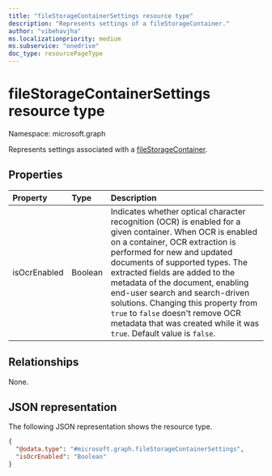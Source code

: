 ```yaml
---
title: "fileStorageContainerSettings resource type"
description: "Represents settings of a fileStorageContainer."
author: "vibehavjha"
ms.localizationpriority: medium
ms.subservice: "onedrive"
doc_type: resourcePageType
---
```


# fileStorageContainerSettings resource type

Namespace: microsoft.graph

Represents settings associated with a [fileStorageContainer](../resources/filestoragecontainer.md). 


## Properties

|Property|Type|Description|
|:---|:---|:---|
|isOcrEnabled|Boolean|Indicates whether optical character recognition (OCR) is enabled for a given container. When OCR is enabled on a container, OCR extraction is performed for new and updated documents of supported types. The extracted fields are added to the metadata of the document, enabling end-user search and search-driven solutions. Changing this property from `true` to `false` doesn't remove OCR metadata that was created while it was `true`. Default value is `false`.|

## Relationships

None.

## JSON representation

The following JSON representation shows the resource type. 


<!-- {
  "blockType": "resource",
  "@odata.type": "microsoft.graph.fileStorageContainerSettings"
}
-->
``` json
{
  "@odata.type": "#microsoft.graph.fileStorageContainerSettings",
  "isOcrEnabled": "Boolean"
}
```
